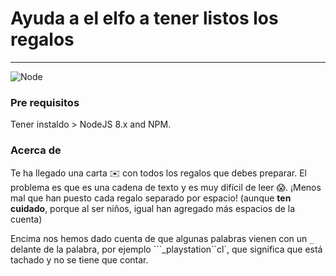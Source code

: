 # Ayuda a el elfo a tener listos los regalos 
***
![Node](https://img.shields.io/badge/node-%3E%3D%208.x-brightgreen.svg)

### Pre requisitos 
Tener instaldo > NodeJS 8.x and NPM.

### Acerca de 
Te ha llegado una carta ✉️ con todos los regalos que debes preparar.
El problema es que es una cadena de texto y es muy difícil de leer 😱. ¡Menos mal que han puesto cada regalo separado por espacio! (aunque **ten cuidado**, porque al ser niños, igual han agregado más espacios de la cuenta)

Encima nos hemos dado cuenta de que algunas palabras vienen con un ```_``` delante de la palabra, por ejemplo  ```_playstation``cl`, que significa que está tachado y no se tiene que contar.